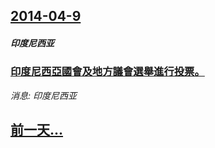 ## [2014-04-9](/news/2014/04/9/index.md)

##### 印度尼西亚
### [ 印度尼西亞國會及地方議會選舉進行投票。 ](/news/2014/04/9/印度尼西亞國會及地方議會選舉進行投票.md)
_消息: 印度尼西亚_

## [前一天...](/news/2014/04/8/index.md)


